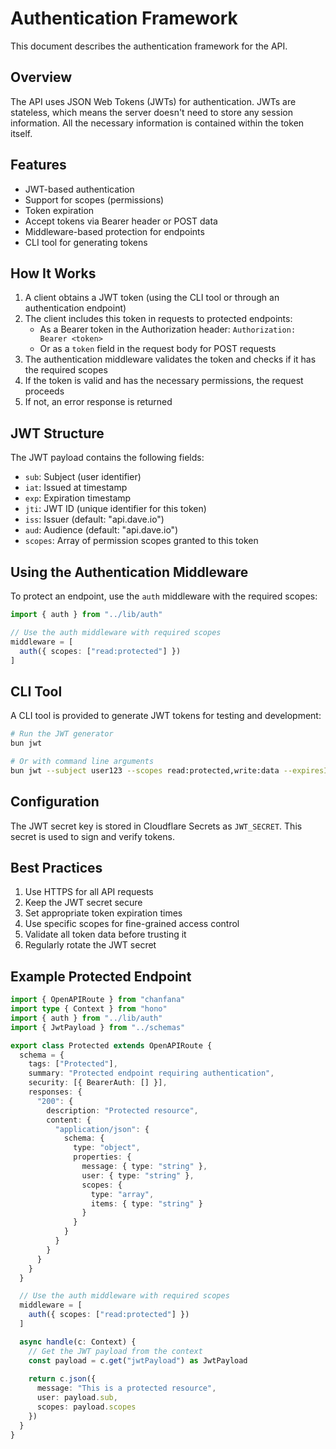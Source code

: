 # Authentication Framework

This document describes the authentication framework for the API.

## Overview

The API uses JSON Web Tokens (JWTs) for authentication. JWTs are stateless, which means the server doesn't need to store any session information. All the necessary information is contained within the token itself.

## Features

- JWT-based authentication
- Support for scopes (permissions)
- Token expiration
- Accept tokens via Bearer header or POST data
- Middleware-based protection for endpoints
- CLI tool for generating tokens

## How It Works

1. A client obtains a JWT token (using the CLI tool or through an authentication endpoint)
2. The client includes this token in requests to protected endpoints:
   - As a Bearer token in the Authorization header: `Authorization: Bearer <token>`
   - Or as a `token` field in the request body for POST requests
3. The authentication middleware validates the token and checks if it has the required scopes
4. If the token is valid and has the necessary permissions, the request proceeds
5. If not, an error response is returned

## JWT Structure

The JWT payload contains the following fields:

- `sub`: Subject (user identifier)
- `iat`: Issued at timestamp
- `exp`: Expiration timestamp
- `jti`: JWT ID (unique identifier for this token)
- `iss`: Issuer (default: "api.dave.io")
- `aud`: Audience (default: "api.dave.io")
- `scopes`: Array of permission scopes granted to this token

## Using the Authentication Middleware

To protect an endpoint, use the `auth` middleware with the required scopes:

```typescript
import { auth } from "../lib/auth"

// Use the auth middleware with required scopes
middleware = [
  auth({ scopes: ["read:protected"] })
]
```

## CLI Tool

A CLI tool is provided to generate JWT tokens for testing and development:

```bash
# Run the JWT generator
bun jwt

# Or with command line arguments
bun jwt --subject user123 --scopes read:protected,write:data --expiresIn 1d
```

## Configuration

The JWT secret key is stored in Cloudflare Secrets as `JWT_SECRET`. This secret is used to sign and verify tokens.

## Best Practices

1. Use HTTPS for all API requests
2. Keep the JWT secret secure
3. Set appropriate token expiration times
4. Use specific scopes for fine-grained access control
5. Validate all token data before trusting it
6. Regularly rotate the JWT secret

## Example Protected Endpoint

```typescript
import { OpenAPIRoute } from "chanfana"
import type { Context } from "hono"
import { auth } from "../lib/auth"
import { JwtPayload } from "../schemas"

export class Protected extends OpenAPIRoute {
  schema = {
    tags: ["Protected"],
    summary: "Protected endpoint requiring authentication",
    security: [{ BearerAuth: [] }],
    responses: {
      "200": {
        description: "Protected resource",
        content: {
          "application/json": {
            schema: {
              type: "object",
              properties: {
                message: { type: "string" },
                user: { type: "string" },
                scopes: { 
                  type: "array",
                  items: { type: "string" }
                }
              }
            }
          }
        }
      }
    }
  }

  // Use the auth middleware with required scopes
  middleware = [
    auth({ scopes: ["read:protected"] })
  ]

  async handle(c: Context) {
    // Get the JWT payload from the context
    const payload = c.get("jwtPayload") as JwtPayload
    
    return c.json({
      message: "This is a protected resource",
      user: payload.sub,
      scopes: payload.scopes
    })
  }
}
```

